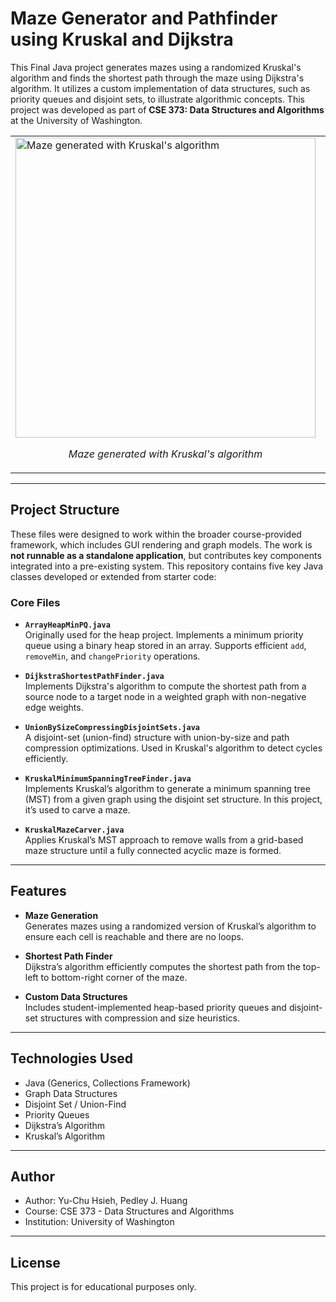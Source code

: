 # Maze Generator and Pathfinder using Kruskal and Dijkstra

This Final Java project generates mazes using a randomized Kruskal's algorithm and finds the shortest path through the maze using Dijkstra's algorithm. It utilizes a custom implementation of data structures, such as priority queues and disjoint sets, to illustrate algorithmic concepts. This project was developed as part of **CSE 373: Data Structures and Algorithms** at the University of Washington.

<table>
  <tr>
    <td>
      <img width="480" alt="Maze generated with Kruskal's algorithm" src="https://github.com/user-attachments/assets/73bdccee-143c-4f2e-bded-111d719e2afd" />
      <p align="center"><em>Maze generated with Kruskal's algorithm</em></p>
    </td>
    <td>
      <img width="480" alt="Shortest path computed using Dijkstra's algorithm" src="https://github.com/user-attachments/assets/c50dadda-e816-4020-84b5-3865b1a10590" />
      <p align="center"><em>Shortest path computed using Dijkstra's algorithm</em></p>
    </td>
  </tr>
</table>

---

## Project Structure

These files were designed to work within the broader course-provided framework, which includes GUI rendering and graph models. The work is **not runnable as a standalone application**, but contributes key components integrated into a pre-existing system. This repository contains five key Java classes developed or extended from starter code:

### Core Files

- **`ArrayHeapMinPQ.java`**  
  Originally used for the heap project. Implements a minimum priority queue using a binary heap stored in an array. Supports efficient `add`, `removeMin`, and `changePriority` operations.

- **`DijkstraShortestPathFinder.java`**  
  Implements Dijkstra's algorithm to compute the shortest path from a source node to a target node in a weighted graph with non-negative edge weights.

- **`UnionBySizeCompressingDisjointSets.java`**  
  A disjoint-set (union-find) structure with union-by-size and path compression optimizations. Used in Kruskal's algorithm to detect cycles efficiently.

- **`KruskalMinimumSpanningTreeFinder.java`**  
  Implements Kruskal’s algorithm to generate a minimum spanning tree (MST) from a given graph using the disjoint set structure. In this project, it’s used to carve a maze.

- **`KruskalMazeCarver.java`**  
  Applies Kruskal’s MST approach to remove walls from a grid-based maze structure until a fully connected acyclic maze is formed.

---

## Features

- **Maze Generation**  
  Generates mazes using a randomized version of Kruskal’s algorithm to ensure each cell is reachable and there are no loops.

- **Shortest Path Finder**  
  Dijkstra’s algorithm efficiently computes the shortest path from the top-left to bottom-right corner of the maze.

- **Custom Data Structures**  
  Includes student-implemented heap-based priority queues and disjoint-set structures with compression and size heuristics.

---

## Technologies Used

- Java (Generics, Collections Framework)
- Graph Data Structures
- Disjoint Set / Union-Find
- Priority Queues
- Dijkstra’s Algorithm
- Kruskal’s Algorithm

---

## Author

- Author: Yu-Chu Hsieh, Pedley J. Huang
- Course: CSE 373 - Data Structures and Algorithms
- Institution: University of Washington

---

## License

This project is for educational purposes only.
